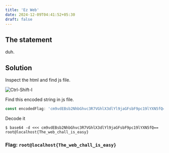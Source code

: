 ```yaml
---
title: 'Ez Web'
date: 2024-12-09T04:41:52+05:30
draft: false
---
```


## The statement

duh.

## Solution
Inspect the html and find js file.

![Ctrl-Shift-I](/posts/root@localhost_writeup_assets/ezweb-1.png)

Find this encoded string in js file.

```js
const encodedFlag: 'cm9vdEBsb2NhbGhvc3R7VGhlX3dlYl9jaGFsbF9pc19lYXN5fQ=='; 
```

Decode it
```terminal
$ base64 -d <<< cm9vdEBsb2NhbGhvc3R7VGhlX3dlYl9jaGFsbF9pc19lYXN5fQ==
root@localhost{The_web_chall_is_easy}
```

### Flag: `root@localhost{The_web_chall_is_easy}`

